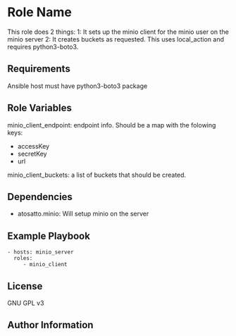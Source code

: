 Role Name
=========

This role does 2 things:
1: It sets up the minio client for the minio user on the minio server
2: It creates buckets as requested. This uses local_action and requires python3-boto3.

Requirements
------------

Ansible host must have python3-boto3 package

Role Variables
--------------

minio_client_endpoint: endpoint info. Should be a map with the folowing keys:
- accessKey
- secretKey
- url


minio_client_buckets: a list of buckets that should be created.

Dependencies
------------

- atosatto.minio: Will setup minio on the server

Example Playbook
----------------

    - hosts: minio_server
      roles:
         - minio_client

License
-------

GNU GPL v3

Author Information
------------------


